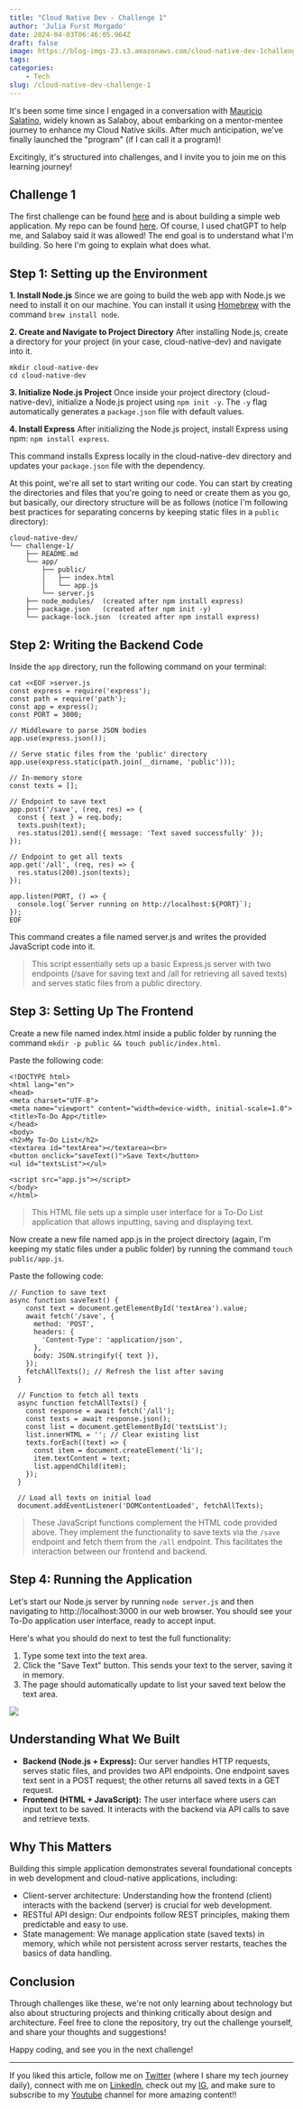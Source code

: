 ```yaml
---
title: "Cloud Native Dev - Challenge 1"
author: 'Julia Furst Morgado'
date: 2024-04-03T06:46:05.964Z
draft: false
image: https://blog-imgs-23.s3.amazonaws.com/cloud-native-dev-1challenge.png
tags:
categories: 
    - Tech
slug: /cloud-native-dev-challenge-1
---
```


It's been some time since I engaged in a conversation with [Mauricio Salatino](https://www.salaboy.com/about/), widely known as Salaboy, about embarking on a mentor-mentee journey to enhance my Cloud Native skills. After much anticipation, we've finally launched the "program" (if I can call it a program)!

Excitingly, it's structured into challenges, and I invite you to join me on this learning journey!

## Challenge 1
The first challenge can be found [here](https://github.com/salaboy/cloud-native-dev/tree/main/1) and is about building a simple web application. My repo can be found [here](https://github.com/juliafmorgado/cloudnative-dev). Of course, I used chatGPT to help me, and Salaboy said it was allowed! The end goal is to understand what I'm building. So here I'm going to explain what does what.

## Step 1: Setting up the Environment
**1. Install Node.js**
Since we are going to build the web app with Node.js we need to install it on our machine. You can install it using [Homebrew](https://formulae.brew.sh/formula/node) with the command `brew install node`.

**2. Create and Navigate to Project Directory**
After installing Node.js, create a directory for your project (in your case, cloud-native-dev) and navigate into it.
```
mkdir cloud-native-dev
cd cloud-native-dev
```
**3. Initialize Node.js Project**
Once inside your project directory (cloud-native-dev), initialize a Node.js project using `npm init -y`. The `-y` flag automatically generates a `package.json` file with default values.

**4. Install Express**
After initializing the Node.js project, install Express using npm: `npm install express`.

This command installs Express locally in the cloud-native-dev directory and updates your `package.json` file with the dependency.

At this point, we're all set to start writing our code. You can start by creating the directories and files that you're going to need or create them as you go, but basically, our directory structure will be as follows (notice I'm following best practices for separating concerns by keeping static files in a `public` directory):

```
cloud-native-dev/
└── challenge-1/
    ├── README.md
    └── app/
        ├── public/
        │   ├── index.html
        │   └── app.js
        └── server.js
    ├── node_modules/  (created after npm install express)
    ├── package.json   (created after npm init -y)
    └── package-lock.json  (created after npm install express)
```

## Step 2: Writing the Backend Code
Inside the `app` directory, run the following command on your terminal:

```
cat <<EOF >server.js
const express = require('express');
const path = require('path');
const app = express();
const PORT = 3000;

// Middleware to parse JSON bodies
app.use(express.json());

// Serve static files from the 'public' directory
app.use(express.static(path.join(__dirname, 'public')));

// In-memory store
const texts = [];

// Endpoint to save text
app.post('/save', (req, res) => {
  const { text } = req.body;
  texts.push(text);
  res.status(201).send({ message: 'Text saved successfully' });
});

// Endpoint to get all texts
app.get('/all', (req, res) => {
  res.status(200).json(texts);
});

app.listen(PORT, () => {
  console.log(`Server running on http://localhost:${PORT}`);
});
EOF
```
This command creates a file named server.js and writes the provided JavaScript code into it.

> This script essentially sets up a basic Express.js server with two endpoints (/save for saving text and /all for retrieving all saved texts) and serves static files from a public directory.


## Step 3: Setting Up The Frontend
Create a new file named index.html inside a public folder by running the command `mkdir -p public && touch public/index.html`. 

Paste the following code:

```
<!DOCTYPE html>
<html lang="en">
<head>
<meta charset="UTF-8">
<meta name="viewport" content="width=device-width, initial-scale=1.0">
<title>To-Do App</title>
</head>
<body>
<h2>My To-Do List</h2>
<textarea id="textArea"></textarea><br>
<button onclick="saveText()">Save Text</button>
<ul id="textsList"></ul>

<script src="app.js"></script>
</body>
</html>
```
> This HTML file sets up a simple user interface for a To-Do List application that allows inputting, saving and displaying text.

Now create a new file named app.js in the project directory (again, I'm keeping my static files under a public folder) by running the command `touch public/app.js`.

Paste the following code:

```
// Function to save text
async function saveText() {
    const text = document.getElementById('textArea').value;
    await fetch('/save', {
      method: 'POST',
      headers: {
        'Content-Type': 'application/json',
      },
      body: JSON.stringify({ text }),
    });
    fetchAllTexts(); // Refresh the list after saving
  }
  
  // Function to fetch all texts
  async function fetchAllTexts() {
    const response = await fetch('/all');
    const texts = await response.json();
    const list = document.getElementById('textsList');
    list.innerHTML = ''; // Clear existing list
    texts.forEach((text) => {
      const item = document.createElement('li');
      item.textContent = text;
      list.appendChild(item);
    });
  }
  
  // Load all texts on initial load
  document.addEventListener('DOMContentLoaded', fetchAllTexts);
```

> These JavaScript functions complement the HTML code provided above. They implement the functionality to save texts via the `/save` endpoint and fetch them from the `/all` endpoint. This facilitates the interaction between our frontend and backend.

## Step 4: Running the Application
Let's start our Node.js server by running `node server.js` and then navigating to http://localhost:3000 in our web browser. You should see your To-Do application user interface, ready to accept input. 

Here's what you should do next to test the full functionality:

1. Type some text into the text area.
2. Click the "Save Text" button. This sends your text to the server, saving it in memory.
3. The page should automatically update to list your saved text below the text area.

![](https://blog-imgs-23.s3.amazonaws.com/web-server-1challenge.png)

## Understanding What We Built
- **Backend (Node.js + Express):** Our server handles HTTP requests, serves static files, and provides two API endpoints. One endpoint saves text sent in a POST request; the other returns all saved texts in a GET request.
- **Frontend (HTML + JavaScript):** The user interface where users can input text to be saved. It interacts with the backend via API calls to save and retrieve texts.

## Why This Matters
Building this simple application demonstrates several foundational concepts in web development and cloud-native applications, including:

- Client-server architecture: Understanding how the frontend (client) interacts with the backend (server) is crucial for web development.
- RESTful API design: Our endpoints follow REST principles, making them predictable and easy to use.
- State management: We manage application state (saved texts) in memory, which while not persistent across server restarts, teaches the basics of data handling.

## Conclusion
Through challenges like these, we're not only learning about technology but also about structuring projects and thinking critically about design and architecture. Feel free to clone the repository, try out the challenge yourself, and share your thoughts and suggestions!

Happy coding, and see you in the next challenge!

***

If you liked this article, follow me on [Twitter](https://twitter.com/juliafmorgado) (where I share my tech journey daily), connect with me on [LinkedIn](https://www.linkedin.com/in/juliafmorgado/), check out my [IG](https://www.instagram.com/juliafmorgado/), and make sure to subscribe to my [Youtube](https://www.youtube.com/c/JuliaFMorgado) channel for more amazing content!!
